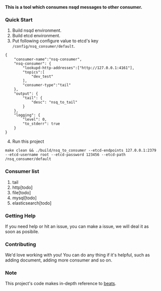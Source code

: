 **This is a tool which consumes nsqd messages to other consumer.**

### Quick Start
1. Build nsqd environment.
2. Build etcd environment.
3. Put following configure value to etcd's key `/config/nsq_consumer/default`.
~~~
{
    "consumer-name":"nsq-consumer",
    "nsq-consumer": {
        "lookupd-http-addresses":["http://127.0.0.1:4161"],
        "topics":[
            "dev_test"
        ],
        "consumer-type":"tail"
    },
    "output": {
        "tail": {
            "desc": "nsq_to_tail"
        }
    },
    "logging": {
        "level": 0,
        "to_stderr": true
    }
}
~~~
4. Run this project
~~~
make clean && ./build/nsq_to_consumer --etcd-endpoints 127.0.0.1:2379 --etcd-username root --etcd-password 123456 --etcd-path /nsq_consumer/default
~~~

### Consumer list
1. tail
2. http[todo]
3. file[todo]
4. mysql[todo]
5. elasticsearch[todo]

### Getting Help
If you need help or hit an issue, you can make a issue, we will deal it as soon as posibile.

### Contributing
We'd love working with you! You can do any thing if it's helpful, such as adding document, adding more consumer and so on.

### Note
This project's code makes in-depth reference to [beats](https://github.com/elastic/beats).
